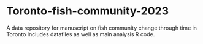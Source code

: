 # Toronto-fish-community-2023
A data repository for manuscript on fish community change through time in Toronto
Includes datafiles as well as main analysis R code.

